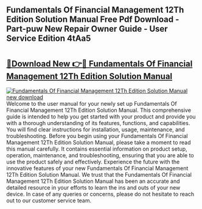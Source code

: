 ## Fundamentals Of Financial Management 12Th Edition Solution Manual Free Pdf Download - Part-puw New Repair Owner Guide - User Service Edition 4tAa5

# <h2><a href="http://bc3284.oget.top/?id=Fundamentals+Of+Financial+Management+12Th+Edition+Solution+Manual">🔗Download New 👉🔴 Fundamentals Of Financial Management 12Th Edition Solution Manual</a></h2>

[![Fundamentals Of Financial Management 12Th Edition Solution Manual new download](https://i.imgur.com/5g1atiW.png)](http://bc3284.oget.top/?id=Fundamentals+Of+Financial+Management+12Th+Edition+Solution+Manual)
Welcome to the user manual for your newly set up Fundamentals Of Financial Management 12Th Edition Solution Manual. This comprehensive guide is intended to help you get started with your product and provide you with a thorough understanding of its features, functions, and capabilities. You will find clear instructions for installation, usage, maintenance, and troubleshooting. Before you begin using your Fundamentals Of Financial Management 12Th Edition Solution Manual, please take a moment to read this manual carefully. It contains essential information on product setup, operation, maintenance, and troubleshooting, ensuring that you are able to use the product safely and effectively. Experience the future with the innovative features of your new Fundamentals Of Financial Management 12Th Edition Solution Manual. We trust that the Fundamentals Of Financial Management 12Th Edition Solution Manual has been an accurate and detailed resource in your efforts to learn the ins and outs of your new device. In case of any queries or concerns, please do not hesitate to reach out to our customer service team.
